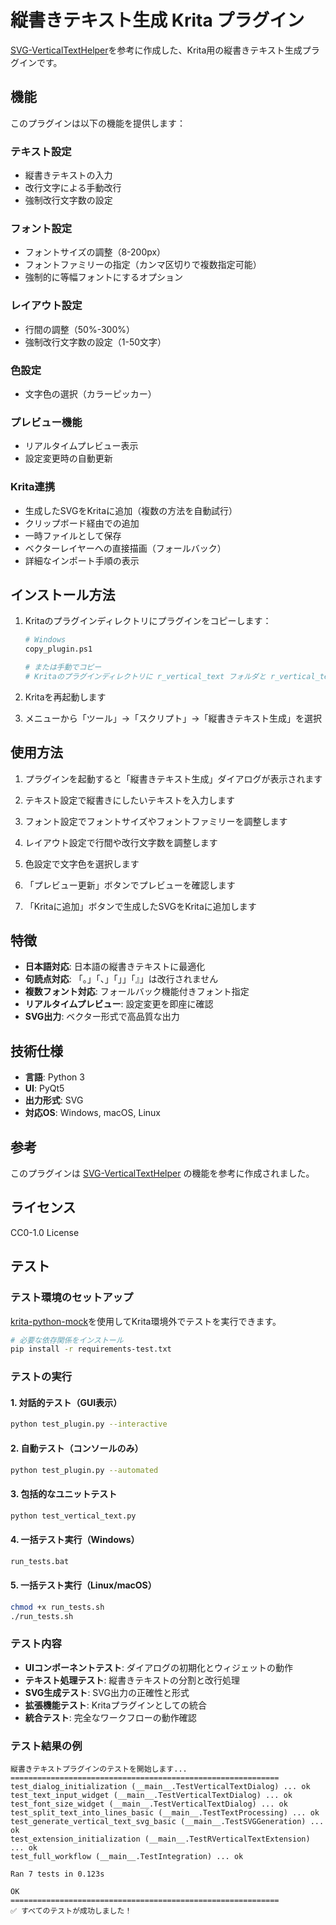 # 縦書きテキスト生成 Krita プラグイン

[SVG-VerticalTextHelper](https://github.com/Mr-Ojii/SVG-VerticalTextHelper)を参考に作成した、Krita用の縦書きテキスト生成プラグインです。

## 機能

このプラグインは以下の機能を提供します：

### テキスト設定
- 縦書きテキストの入力
- 改行文字による手動改行
- 強制改行文字数の設定

### フォント設定
- フォントサイズの調整（8-200px）
- フォントファミリーの指定（カンマ区切りで複数指定可能）
- 強制的に等幅フォントにするオプション

### レイアウト設定
- 行間の調整（50%-300%）
- 強制改行文字数の設定（1-50文字）

### 色設定
- 文字色の選択（カラーピッカー）

### プレビュー機能
- リアルタイムプレビュー表示
- 設定変更時の自動更新

### Krita連携
- 生成したSVGをKritaに追加（複数の方法を自動試行）
- クリップボード経由での追加
- 一時ファイルとして保存
- ベクターレイヤーへの直接描画（フォールバック）
- 詳細なインポート手順の表示

## インストール方法

1. Kritaのプラグインディレクトリにプラグインをコピーします：
   ```bash
   # Windows
   copy_plugin.ps1
   
   # または手動でコピー
   # Kritaのプラグインディレクトリに r_vertical_text フォルダと r_vertical_text.desktop をコピー
   ```

2. Kritaを再起動します

3. メニューから「ツール」→「スクリプト」→「縦書きテキスト生成」を選択

## 使用方法

1. プラグインを起動すると「縦書きテキスト生成」ダイアログが表示されます

2. テキスト設定で縦書きにしたいテキストを入力します

3. フォント設定でフォントサイズやフォントファミリーを調整します

4. レイアウト設定で行間や改行文字数を調整します

5. 色設定で文字色を選択します

6. 「プレビュー更新」ボタンでプレビューを確認します

7. 「Kritaに追加」ボタンで生成したSVGをKritaに追加します

## 特徴

- **日本語対応**: 日本語の縦書きテキストに最適化
- **句読点対応**: 「。」「、」「」」「』」は改行されません
- **複数フォント対応**: フォールバック機能付きフォント指定
- **リアルタイムプレビュー**: 設定変更を即座に確認
- **SVG出力**: ベクター形式で高品質な出力

## 技術仕様

- **言語**: Python 3
- **UI**: PyQt5
- **出力形式**: SVG
- **対応OS**: Windows, macOS, Linux

## 参考

このプラグインは [SVG-VerticalTextHelper](https://github.com/Mr-Ojii/SVG-VerticalTextHelper) の機能を参考に作成されました。

## ライセンス

CC0-1.0 License

## テスト

### テスト環境のセットアップ

[krita-python-mock](https://github.com/rbreu/krita-python-mock)を使用してKrita環境外でテストを実行できます。

```bash
# 必要な依存関係をインストール
pip install -r requirements-test.txt
```

### テストの実行

#### 1. 対話的テスト（GUI表示）
```bash
python test_plugin.py --interactive
```

#### 2. 自動テスト（コンソールのみ）
```bash
python test_plugin.py --automated
```

#### 3. 包括的なユニットテスト
```bash
python test_vertical_text.py
```

#### 4. 一括テスト実行（Windows）
```cmd
run_tests.bat
```

#### 5. 一括テスト実行（Linux/macOS）
```bash
chmod +x run_tests.sh
./run_tests.sh
```

### テスト内容

- **UIコンポーネントテスト**: ダイアログの初期化とウィジェットの動作
- **テキスト処理テスト**: 縦書きテキストの分割と改行処理
- **SVG生成テスト**: SVG出力の正確性と形式
- **拡張機能テスト**: Kritaプラグインとしての統合
- **統合テスト**: 完全なワークフローの動作確認

### テスト結果の例

```
縦書きテキストプラグインのテストを開始します...
============================================================
test_dialog_initialization (__main__.TestVerticalTextDialog) ... ok
test_text_input_widget (__main__.TestVerticalTextDialog) ... ok
test_font_size_widget (__main__.TestVerticalTextDialog) ... ok
test_split_text_into_lines_basic (__main__.TestTextProcessing) ... ok
test_generate_vertical_text_svg_basic (__main__.TestSVGGeneration) ... ok
test_extension_initialization (__main__.TestRVerticalTextExtension) ... ok
test_full_workflow (__main__.TestIntegration) ... ok

Ran 7 tests in 0.123s

OK
============================================================
✅ すべてのテストが成功しました！
```

